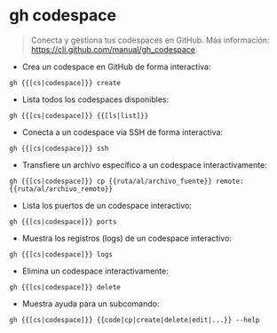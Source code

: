 # gh codespace

> Conecta y gestiona tus codespaces en GitHub.
> Más información: <https://cli.github.com/manual/gh_codespace>.

- Crea un codespace en GitHub de forma interactiva:

`gh {{[cs|codespace]}} create`

- Lista todos los codespaces disponibles:

`gh {{[cs|codespace]}} {{[ls|list]}}`

- Conecta a un codespace vía SSH de forma interactiva:

`gh {{[cs|codespace]}} ssh`

- Transfiere un archivo específico a un codespace interactivamente:

`gh {{[cs|codespace]}} cp {{ruta/al/archivo_fuente}} remote:{{ruta/al/archivo_remoto}}`

- Lista los puertos de un codespace interactivo:

`gh {{[cs|codespace]}} ports`

- Muestra los registros (logs) de un codespace interactivo:

`gh {{[cs|codespace]}} logs`

- Elimina un codespace interactivamente:

`gh {{[cs|codespace]}} delete`

- Muestra ayuda para un subcomando:

`gh {{[cs|codespace]}} {{code|cp|create|delete|edit|...}} --help`

